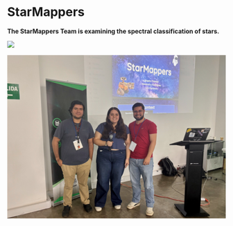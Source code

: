 # StarMappers

**The StarMappers Team is examining the spectral classification of stars.**

![](starmappers-slide.png)  

![](starmappers-people.jpg)  
